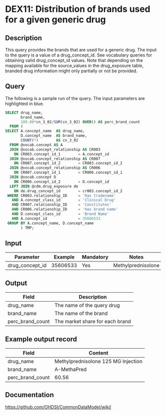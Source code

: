 <!---
Group:drug exposure
Name:DEX11 Distribution of brands used for a given generic drug
Author:Patrick Ryan
CDM Version: 5.3
-->

# DEX11: Distribution of brands used for a given generic drug

## Description
This query provides the brands that are used for a generic drug. The input to the query is a value of a drug_concept_id. See vocabulary queries for obtaining valid drug_concept_id values.  Note that depending on the mapping available for the source_values in the drug_exposure table, branded drug information might only partially or not be provided.

## Query
The following is a sample run of the query. The input parameters are highlighted in  blue.

```sql
SELECT drug_name,
       brand_name,
       100.00*cn_3_02/SUM(cn_3_02) OVER() AS perc_brand_count
  FROM (
SELECT A.concept_name  AS drug_name,
       D.concept_name  AS brand_name,
       COUNT(*)        AS cn_3_02
  FROM @vocab.concept AS A
  JOIN @vocab.concept_relationship AS CR003
    ON CR003.concept_id_1        = A.concept_id
  JOIN @vocab.concept_relationship AS CR007
    ON CR007.concept_id_2        = CR003.concept_id_2
  JOIN @vocab.concept_relationship AS CR006
    ON CR007.concept_id_1        = CR006.concept_id_1
  JOIN @vocab.concept D
    ON CR006.concept_id_2        = D.concept_id
  LEFT JOIN @cdm.drug_exposure de
    ON de.drug_concept_id        = cr003.concept_id_2
 WHERE CR003.relationship_ID     = 'Has tradename'
   AND A.concept_class_id        = 'Clinical Drug'
   AND CR007.relationship_ID     = 'Constitutes'
   AND CR006.relationship_ID     = 'Has brand name'
   AND D.concept_class_id        = 'Brand Name'
   AND A.concept_id              = 35606533
 GROUP BY A.concept_name, D.concept_name
       ) TMP;
```

## Input

|  Parameter |  Example |  Mandatory |  Notes |
| --- | --- | --- | --- |
| drug_concept_id | 35606533 | Yes | Methylprednisolone |

## Output

|  Field |  Description |
| --- | --- |
| drug_name | The name of the query drug |
| brand_name | The name of the brand |
| perc_brand_count | The market share for each brand |

## Example output record

|  Field |  Content |
| --- | --- |
| drug_name | Methylprednisolone 125 MG Injection |
| brand_name | A-MethaPred |
| perc_brand_count | 60.56 |

## Documentation
https://github.com/OHDSI/CommonDataModel/wiki/
